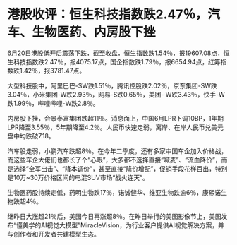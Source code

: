 

# 港股收评：恒生科技指数跌2.47％，汽车、生物医药、内房股下挫

6月20日港股低开后震荡下跌，截至收盘，恒生指数跌1.54％，报19607.08点，恒生科技指数跌2.47％，报4075.17点，国企指数跌1.79％，报6654.94点，红筹指数跌1.42％，报3781.47点。

大型科技股中，阿里巴巴-SW跌1.51％，腾讯控股跌2.02％，京东集团-SW跌3.04％，小米集团-W跌2.93％，网易-S跌0.65％，美团-
W跌3.43％，快手-W跌1.99％，哔哩哔哩-W跌2.8％。

内房股下挫，合景泰富集团跌超11％。消息面上，中国6月LPR下调10BP，1年期LPR降至3.55％，5年期降至4.2％。人民币快速走弱，离岸、在岸人民币兑美元盘中均跌破7.18。

汽车股走弱，小鹏汽车跌超8％。在今年二季度，还有多家中国车企加入价格战，而这些车企大佬们也都长了个“心眼”，大多都不选择直接“喊麦”、“流血降价”，而是选择“全军出击”、“降本调价”，甚至直接“降价增配”，促销手段花样百出，特别是10万~30万价格区间的电混SUV市场“战火连天”。

生物医药股持续走低，药明生物跌17％，诺诚健华、维亚生物跌逾6％，康熙诺生物跌超4％。

继昨日大涨超21％后，美图今日再涨超8％。在昨日举行的美图影像节上，美图发布“懂美学的AI视觉大模型”MiracleVision，为行业客户提供AI视觉解决方案，并与创作者和开发者共建模型生态。

